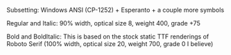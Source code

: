 Subsetting: Windows ANSI (CP-1252) + Esperanto + a couple more symbols

Regular and Italic: 90% width, optical size 8, weight 400, grade +75

Bold and BoldItalic: This is based on the stock static TTF renderings 
of Roboto Serif (100% width, optical size 20, weight 700, grade 0 I 
believe)
